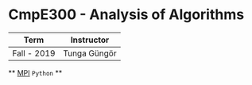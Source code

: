 # CmpE300 - Analysis of Algorithms

Term | Instructor
-----| ----------
Fall - 2019 | Tunga Güngör

** [MPI](https://github.com/bekir96/BOUN_PROJECTS/tree/master/CMPE300/MPI%20Programming%20Projects) `Python` **



